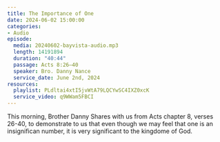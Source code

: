 ```yaml
---
title: The Importance of One
date: 2024-06-02 15:00:00
categories:
- Audio
episode:
  media: 20240602-bayvista-audio.mp3
  length: 14191894
  duration: "40:44"
  passage: Acts 8:26–40
  speaker: Bro. Danny Nance
  service_date: June 2nd, 2024
resources:
  playlist: PLdltai4xtI5jvWtA79LQCYwSC4IXZ0xcK
  service_video: q9WWam5FBCI
---
```

This morning, Brother Danny Shares with us from Acts chapter 8, verses 26-40, to demonstrate to us that even though we may feel that one is an insignifican number, it is very significant to the kingdome of God.  
